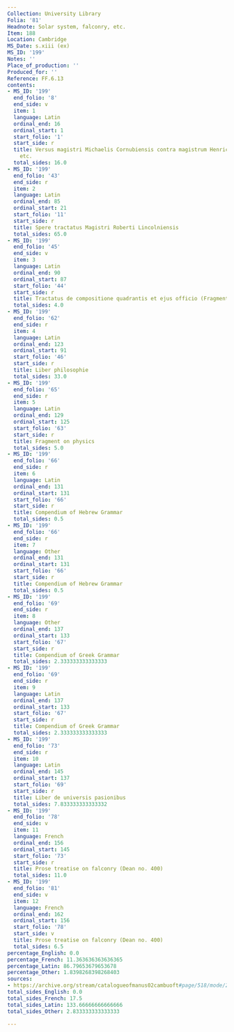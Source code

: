 ```yaml
---
Collection: University Library
Folia: '81'
Headnote: Solar system, falconry, etc.
Item: 188
Location: Cambridge
MS_Date: s.xiii (ex)
MS_ID: '199'
Notes: ''
Place_of_production: ''
Produced_for: ''
Reference: FF.6.13
contents:
- MS_ID: '199'
  end_folio: '8'
  end_side: v
  item: 1
  language: Latin
  ordinal_end: 16
  ordinal_start: 1
  start_folio: '1'
  start_side: r
  title: Versus magistri Michaelis Cornubiensis contra magistrum Henricum Abricensem
    etc.
  total_sides: 16.0
- MS_ID: '199'
  end_folio: '43'
  end_side: r
  item: 2
  language: Latin
  ordinal_end: 85
  ordinal_start: 21
  start_folio: '11'
  start_side: r
  title: Spere tractatus Magistri Roberti Lincolniensis
  total_sides: 65.0
- MS_ID: '199'
  end_folio: '45'
  end_side: v
  item: 3
  language: Latin
  ordinal_end: 90
  ordinal_start: 87
  start_folio: '44'
  start_side: r
  title: Tractatus de compositione quadrantis et ejus officio (Fragment)
  total_sides: 4.0
- MS_ID: '199'
  end_folio: '62'
  end_side: r
  item: 4
  language: Latin
  ordinal_end: 123
  ordinal_start: 91
  start_folio: '46'
  start_side: r
  title: Liber philosophie
  total_sides: 33.0
- MS_ID: '199'
  end_folio: '65'
  end_side: r
  item: 5
  language: Latin
  ordinal_end: 129
  ordinal_start: 125
  start_folio: '63'
  start_side: r
  title: Fragment on physics
  total_sides: 5.0
- MS_ID: '199'
  end_folio: '66'
  end_side: r
  item: 6
  language: Latin
  ordinal_end: 131
  ordinal_start: 131
  start_folio: '66'
  start_side: r
  title: Compendium of Hebrew Grammar
  total_sides: 0.5
- MS_ID: '199'
  end_folio: '66'
  end_side: r
  item: 7
  language: Other
  ordinal_end: 131
  ordinal_start: 131
  start_folio: '66'
  start_side: r
  title: Compendium of Hebrew Grammar
  total_sides: 0.5
- MS_ID: '199'
  end_folio: '69'
  end_side: r
  item: 8
  language: Other
  ordinal_end: 137
  ordinal_start: 133
  start_folio: '67'
  start_side: r
  title: Compendium of Greek Grammar
  total_sides: 2.333333333333333
- MS_ID: '199'
  end_folio: '69'
  end_side: r
  item: 9
  language: Latin
  ordinal_end: 137
  ordinal_start: 133
  start_folio: '67'
  start_side: r
  title: Compendium of Greek Grammar
  total_sides: 2.333333333333333
- MS_ID: '199'
  end_folio: '73'
  end_side: r
  item: 10
  language: Latin
  ordinal_end: 145
  ordinal_start: 137
  start_folio: '69'
  start_side: r
  title: Liber de universis pasionibus
  total_sides: 7.833333333333332
- MS_ID: '199'
  end_folio: '78'
  end_side: v
  item: 11
  language: French
  ordinal_end: 156
  ordinal_start: 145
  start_folio: '73'
  start_side: r
  title: Prose treatise on falconry (Dean no. 400)
  total_sides: 11.0
- MS_ID: '199'
  end_folio: '81'
  end_side: v
  item: 12
  language: French
  ordinal_end: 162
  ordinal_start: 156
  start_folio: '78'
  start_side: v
  title: Prose treatise on falconry (Dean no. 400)
  total_sides: 6.5
percentage_English: 0.0
percentage_French: 11.363636363636365
percentage_Latin: 86.79653679653678
percentage_Other: 1.8398268398268403
sources:
- https://archive.org/stream/catalogueofmanus02cambuoft#page/518/mode/2up
total_sides_English: 0.0
total_sides_French: 17.5
total_sides_Latin: 133.66666666666666
total_sides_Other: 2.833333333333333

---
```

